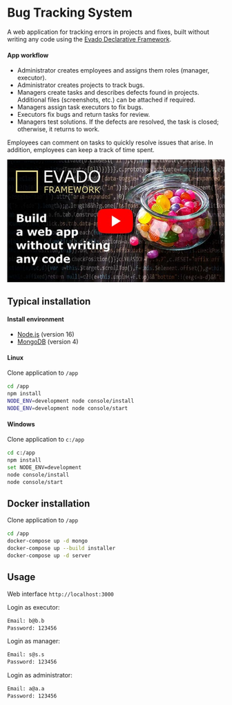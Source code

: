 # Bug Tracking System

A web application for tracking errors in projects and fixes, 
built without writing any code using the
[Evado Declarative Framework](https://github.com/mkhorin/evado).

#### App workflow

- Administrator creates employees and assigns them roles (manager, executor).
- Administrator creates projects to track bugs.
- Managers create tasks and describes defects found in projects.
Additional files (screenshots, etc.) can be attached if required.
- Managers assign task executors to fix bugs.
- Executors fix bugs and return tasks for review. 
- Managers test solutions. If the defects are resolved, the task is closed; otherwise, it returns to work.

Employees can comment on tasks to quickly resolve issues that arise.
In addition, employees can keep a track of time spent.

[![Web app without writing any code](doc/poster.jpg)](https://youtu.be/9ENIua84hmo)

## Typical installation

#### Install environment
- [Node.js](https://nodejs.org) (version 16)
- [MongoDB](https://www.mongodb.com/download-center/community) (version 4)

#### Linux
Clone application to `/app`
```sh
cd /app
npm install
NODE_ENV=development node console/install
NODE_ENV=development node console/start
```

#### Windows
Clone application to `c:/app`
```sh
cd c:/app
npm install
set NODE_ENV=development
node console/install
node console/start
```

## Docker installation

Clone application to `/app`
```sh
cd /app
docker-compose up -d mongo
docker-compose up --build installer
docker-compose up -d server
```

## Usage

Web interface `http://localhost:3000`

Login as executor:
```sh
Email: b@b.b
Password: 123456
```
Login as manager:
```sh
Email: s@s.s
Password: 123456
```
Login as administrator:
```sh
Email: a@a.a
Password: 123456
```